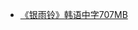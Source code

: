 * [《银雨铃》韩语中字707MB](http://op.sbb.zone:8889/index.php?share/file&user=1&sid=PgW4mdVs)              
         

